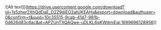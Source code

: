 ![Alt text][(https://drive.usercontent.google.com/download?id=1s5zher2XhQdDaE_D2Z9djEG2atUKEAHs&export=download&authuser=0&confirm=t&uuid=10c35515-9cab-41d7-981b-0d626d83c6ac&at=APZUnTXQAQwe-uDLKL6qKWdmiEqi:1699696128956)]
